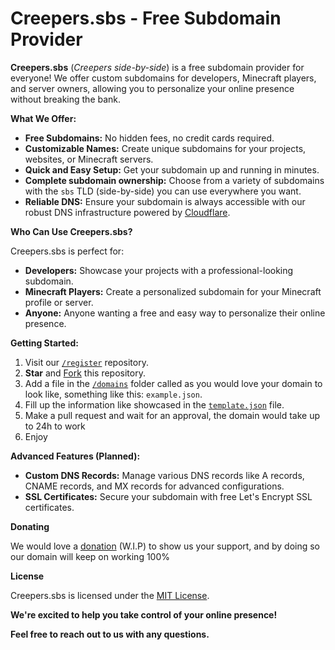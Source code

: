 # Creepers.sbs - Free Subdomain Provider

**Creepers.sbs** (*Creepers side-by-side*) is a free subdomain provider for everyone! We offer custom subdomains for developers, Minecraft players, and server owners, allowing you to personalize your online presence without breaking the bank.

**What We Offer:**

* **Free Subdomains:** No hidden fees, no credit cards required.
* **Customizable Names:** Create unique subdomains for your projects, websites, or Minecraft servers.
* **Quick and Easy Setup:** Get your subdomain up and running in minutes.
* **Complete subdomain ownership:** Choose from a variety of subdomains with the `sbs` TLD (side-by-side) you can use everywhere you want.
* **Reliable DNS:** Ensure your subdomain is always accessible with our robust DNS infrastructure powered by [Cloudflare](https://cloudflare.com).

**Who Can Use Creepers.sbs?**

Creepers.sbs is perfect for:

* **Developers:** Showcase your projects with a professional-looking subdomain.
* **Minecraft Players:** Create a personalized subdomain for your Minecraft profile or server.
* **Anyone:** Anyone wanting a free and easy way to personalize their online presence.

**Getting Started:**

1. Visit our [`/register`](https://github.com/creepersbs/register) repository.
2. **Star** and [Fork](https://github.com/creepersbs/register/fork) this repository.
3. Add a file in the [`/domains`](https://github.com/creepersbs/register/blob/main/domains) folder called as you would love your domain to look like, something like this: `example.json`.
4. Fill up the information like showcased in the [`template.json`](https://github.com/creepersbs/register/blob/main/domains/template.json) file.
5. Make a pull request and wait for an approval, the domain would take up to 24h to work
6. Enjoy

**Advanced Features (Planned):**

* **Custom DNS Records:** Manage various DNS records like A records, CNAME records, and MX records for advanced configurations.
* **SSL Certificates:** Secure your subdomain with free Let's Encrypt SSL certificates.

**Donating**

We would love a [donation](https://creepers.sbs/donate) (W.I.P) to show us your support, and by doing so our domain will keep on working 100%

**License**

Creepers.sbs is licensed under the [MIT License](https://choosealicense.com/licenses/mit/).

**We're excited to help you take control of your online presence!**

**Feel free to reach out to us with any questions.**
